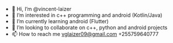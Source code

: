 - 👋 Hi, I’m @vincent-laizer
- 👀 I’m interested in c++ programming and android (Kotlin/Java)
- 🌱 I’m currently learning android (Flutter)
- 💞️ I’m looking to collaborate on c++, python and android projects
- 📫 How to reach me vglaizer09@gmail.com +255759640777

<!---
vincent-laizer/vincent-laizer is a ✨ special ✨ repository because its `README.md` (this file) appears on your GitHub profile.
You can click the Preview link to take a look at your changes.
--->
